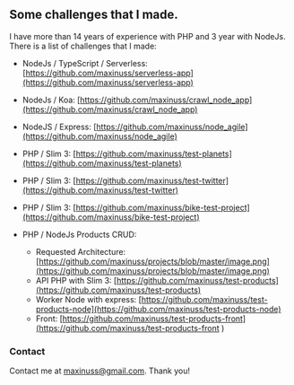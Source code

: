 ## Some challenges that I made.

I have more than 14 years of experience with PHP and 3 year with NodeJs.
There is a list of challenges that I made:

- NodeJs / TypeScript / Serverless: [https://github.com/maxinuss/serverless-app](https://github.com/maxinuss/serverless-app)
- NodeJs / Koa: [https://github.com/maxinuss/crawl_node_app](https://github.com/maxinuss/crawl_node_app)
- NodeJS / Express: [https://github.com/maxinuss/node_agile](https://github.com/maxinuss/node_agile)

- PHP / Slim 3: [https://github.com/maxinuss/test-planets](https://github.com/maxinuss/test-planets)
- PHP / Slim 3: [https://github.com/maxinuss/test-twitter](https://github.com/maxinuss/test-twitter)
- PHP / Slim 3: [https://github.com/maxinuss/bike-test-project](https://github.com/maxinuss/bike-test-project)

- PHP / NodeJs Products CRUD:
  - Requested Architecture: [https://github.com/maxinuss/projects/blob/master/image.png](https://github.com/maxinuss/projects/blob/master/image.png)
  - API PHP with Slim 3: [https://github.com/maxinuss/test-products](https://github.com/maxinuss/test-products)
  - Worker Node with express: [https://github.com/maxinuss/test-products-node](https://github.com/maxinuss/test-products-node)
  - Front: [https://github.com/maxinuss/test-products-front](https://github.com/maxinuss/test-products-front )

### Contact

Contact me at [maxinuss@gmail.com](mailto:maxinuss@gmail.com).
Thank you!
